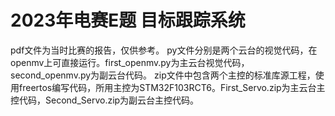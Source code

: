 # 2023年电赛E题 目标跟踪系统
pdf文件为当时比赛的报告，仅供参考。
py文件分别是两个云台的视觉代码，在openmv上可直接运行。first_openmv.py为主云台视觉代码，second_openmv.py为副云台代码。
zip文件中包含两个主控的标准库源工程，使用freertos编写代码，所用主控为STM32F103RCT6。First_Servo.zip为主云台主控代码，Second_Servo.zip为副云台主控代码。
